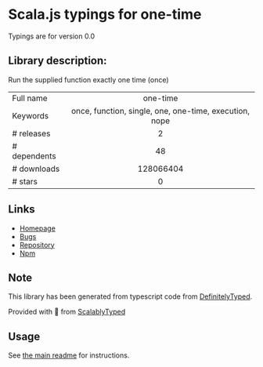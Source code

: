 
# Scala.js typings for one-time

Typings are for version 0.0

## Library description:
Run the supplied function exactly one time (once)

|                    |                 |
| ------------------ | :-------------: |
| Full name          | one-time |
| Keywords           | once, function, single, one, one-time, execution, nope |
| # releases         | 2 |
| # dependents       | 48 |
| # downloads        | 128066404 |
| # stars            | 0 |

## Links
- [Homepage](https://github.com/3rd-Eden/one-time#readme)
- [Bugs](https://github.com/3rd-Eden/one-time/issues)
- [Repository](https://github.com/3rd-Eden/one-time)
- [Npm](https://www.npmjs.com/package/one-time)
    


## Note
This library has been generated from typescript code from [DefinitelyTyped](https://definitelytyped.org).

Provided with :purple_heart: from [ScalablyTyped](https://github.com/oyvindberg/ScalablyTyped)

## Usage
See [the main readme](../../readme.md) for instructions.


